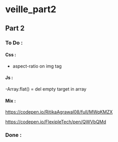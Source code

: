 # veille_part2

## Part 2

### To Do :

#### Css :

- aspect-ratio on img tag

#### Js :

-Array.flat() = del empty target in array

#### Mix :

https://codepen.io/RitikaAgrawal08/full/MWqKMZX

https://codepen.io/FlexipleTech/pen/QWVbQMd

### Done :
